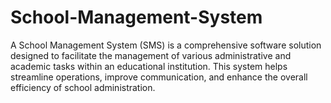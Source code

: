 # School-Management-System
A School Management System (SMS) is a comprehensive software solution designed to facilitate the management of various administrative and academic tasks within an educational institution. This system helps streamline operations, improve communication, and enhance the overall efficiency of school administration.
